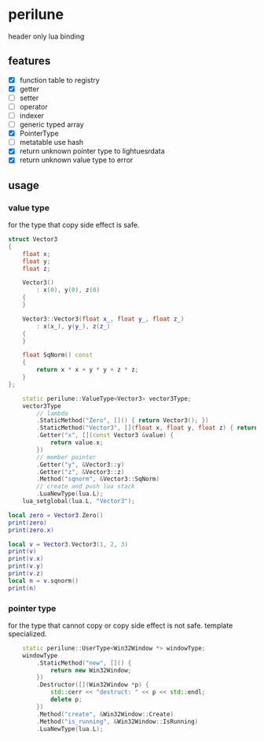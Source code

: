 # perilune

header only lua binding

## features

* [x] function table to registry
* [x] getter
* [ ] setter
* [ ] operator
* [ ] indexer
* [ ] generic typed array
* [x] PointerType
* [ ] metatable use hash
* [x] return unknown pointer type to lightuesrdata
* [x] return unknown value type to error

## usage

### value type

for the type that copy side effect is safe.

```c++
struct Vector3
{
    float x;
    float y;
    float z;

    Vector3()
        : x(0), y(0), z(0)
    {
    }

    Vector3::Vector3(float x_, float y_, float z_)
        : x(x_), y(y_), z(z_)
    {
    }

    float SqNorm() const
    {
        return x * x + y * y + z * z;
    }
};
```

```c++
    static perilune::ValueType<Vector3> vector3Type;
    vector3Type
        // lambda
        .StaticMethod("Zero", []() { return Vector3(); })
        .StaticMethod("Vector3", [](float x, float y, float z) { return Vector3(x, y, z); })
        .Getter("x", [](const Vector3 &value) {
            return value.x;
        })
        // member pointer
        .Getter("y", &Vector3::y)
        .Getter("z", &Vector3::z)
        .Method("sqnorm", &Vector3::SqNorm)
        // create and push lua stack
        .LuaNewType(lua.L);
    lua_setglobal(lua.L, "Vector3");
```

```lua
local zero = Vector3.Zero()
print(zero)
print(zero.x)

local v = Vector3.Vector3(1, 2, 3)
print(v)
print(v.x)
print(v.y)
print(v.z)
local n = v.sqnorm()
print(n)
```

### pointer type

for the type that cannot copy or copy side effect is not safe.
template specialized.

```cpp
    static perilune::UserType<Win32Window *> windowType;
    windowType
        .StaticMethod("new", []() {
            return new Win32Window;
        })
        .Destructor([](Win32Window *p) {
            std::cerr << "destruct: " << p << std::endl;
            delete p;
        })
        .Method("create", &Win32Window::Create)
        .Method("is_running", &Win32Window::IsRunning)
        .LuaNewType(lua.L);
```

